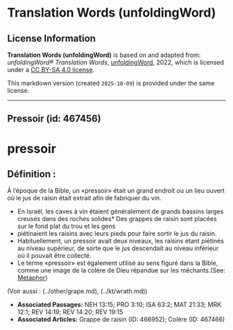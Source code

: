 # Translation Words (unfoldingWord)

## License Information

**Translation Words (unfoldingWord)** is based on and adapted from: _unfoldingWord® Translation Words_, [unfoldingWord](https://unfoldingword.org/utw), 2022, which is licensed under a [CC BY-SA 4.0 license](https://creativecommons.org/licenses/by-sa/4.0/legalcode.en).

This markdown version (created `2025-10-09`) is provided under the same license.



--------------------------------

## Pressoir (id: 467456)

pressoir
========

Définition :
------------

À l’époque de la Bible, un «pressoir» était un grand endroit ou un lieu ouvert où le jus de raisin était extrait afin de fabriquer du vin.

* En Israël, les caves à vin étaient généralement de grands bassins larges creusés dans des roches solides\* Des grappes de raisin sont placées sur le fond plat du trou et les gens
* piétinaient les raisins avec leurs pieds pour faire sortir le jus du raisin.
* Habituellement, un pressoir avait deux niveaux, les raisins étant piétinés au niveau supérieur, de sorte que le jus descendait au niveau inférieur où il pouvait être collecté.
* Le terme «pressoir» est également utilisé au sens figuré dans la Bible, comme une image de la colère de Dieu répandue sur les méchants.(See: [Metaphor](rc://en/ta/man/translate/figs-metaphor))

(Voir aussi : (../other/grape.md), (../kt/wrath.md))

* **Associated Passages:** NEH 13:15; PRO 3:10; ISA 63:2; MAT 21:33; MRK 12:1; REV 14:19; REV 14:20; REV 19:15
* **Associated Articles:** Grappe de raisin (ID: 466952); Colère (ID: 467466)

